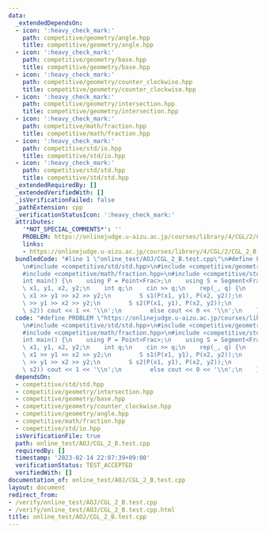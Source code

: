 ```yaml
---
data:
  _extendedDependsOn:
  - icon: ':heavy_check_mark:'
    path: competitive/geometry/angle.hpp
    title: competitive/geometry/angle.hpp
  - icon: ':heavy_check_mark:'
    path: competitive/geometry/base.hpp
    title: competitive/geometry/base.hpp
  - icon: ':heavy_check_mark:'
    path: competitive/geometry/counter_clockwise.hpp
    title: competitive/geometry/counter_clockwise.hpp
  - icon: ':heavy_check_mark:'
    path: competitive/geometry/intersection.hpp
    title: competitive/geometry/intersection.hpp
  - icon: ':heavy_check_mark:'
    path: competitive/math/fraction.hpp
    title: competitive/math/fraction.hpp
  - icon: ':heavy_check_mark:'
    path: competitive/std/io.hpp
    title: competitive/std/io.hpp
  - icon: ':heavy_check_mark:'
    path: competitive/std/std.hpp
    title: competitive/std/std.hpp
  _extendedRequiredBy: []
  _extendedVerifiedWith: []
  _isVerificationFailed: false
  _pathExtension: cpp
  _verificationStatusIcon: ':heavy_check_mark:'
  attributes:
    '*NOT_SPECIAL_COMMENTS*': ''
    PROBLEM: https://onlinejudge.u-aizu.ac.jp/courses/library/4/CGL/2/CGL_2_B
    links:
    - https://onlinejudge.u-aizu.ac.jp/courses/library/4/CGL/2/CGL_2_B
  bundledCode: "#line 1 \"online_test/AOJ/CGL_2_B.test.cpp\"\n#define PROBLEM \"https://onlinejudge.u-aizu.ac.jp/courses/library/4/CGL/2/CGL_2_B\"\
    \n#include <competitive/std/std.hpp>\n#include <competitive/geometry/intersection.hpp>\n\
    #include <competitive/math/fraction.hpp>\n#include <competitive/std/io.hpp>\n\n\
    int main() {\n    using P = Point<Frac>;\n    using S = Segment<Frac>;\n    ll\
    \ x1, y1, x2, y2;\n    int q;\n    cin >> q;\n    rep(_, q) {\n        cin >>\
    \ x1 >> y1 >> x2 >> y2;\n        S s1(P(x1, y1), P(x2, y2));\n        cin >> x1\
    \ >> y1 >> x2 >> y2;\n        S s2(P(x1, y1), P(x2, y2));\n        if (intersect(s1,\
    \ s2)) cout << 1 << '\\n';\n        else cout << 0 << '\\n';\n    }\n}\n"
  code: "#define PROBLEM \"https://onlinejudge.u-aizu.ac.jp/courses/library/4/CGL/2/CGL_2_B\"\
    \n#include <competitive/std/std.hpp>\n#include <competitive/geometry/intersection.hpp>\n\
    #include <competitive/math/fraction.hpp>\n#include <competitive/std/io.hpp>\n\n\
    int main() {\n    using P = Point<Frac>;\n    using S = Segment<Frac>;\n    ll\
    \ x1, y1, x2, y2;\n    int q;\n    cin >> q;\n    rep(_, q) {\n        cin >>\
    \ x1 >> y1 >> x2 >> y2;\n        S s1(P(x1, y1), P(x2, y2));\n        cin >> x1\
    \ >> y1 >> x2 >> y2;\n        S s2(P(x1, y1), P(x2, y2));\n        if (intersect(s1,\
    \ s2)) cout << 1 << '\\n';\n        else cout << 0 << '\\n';\n    }\n}\n"
  dependsOn:
  - competitive/std/std.hpp
  - competitive/geometry/intersection.hpp
  - competitive/geometry/base.hpp
  - competitive/geometry/counter_clockwise.hpp
  - competitive/geometry/angle.hpp
  - competitive/math/fraction.hpp
  - competitive/std/io.hpp
  isVerificationFile: true
  path: online_test/AOJ/CGL_2_B.test.cpp
  requiredBy: []
  timestamp: '2023-02-14 22:07:39+09:00'
  verificationStatus: TEST_ACCEPTED
  verifiedWith: []
documentation_of: online_test/AOJ/CGL_2_B.test.cpp
layout: document
redirect_from:
- /verify/online_test/AOJ/CGL_2_B.test.cpp
- /verify/online_test/AOJ/CGL_2_B.test.cpp.html
title: online_test/AOJ/CGL_2_B.test.cpp
---
```

